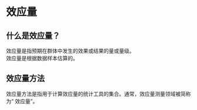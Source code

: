 # 效应量  

## 什么是效应量？

效应量是指预期在群体中发生的效果或结果的量或量级。  
效应量是根据数据样本估算的。  

## 效应量方法

效应量方法是指用于计算效应量的统计工具的集合。通常，效应量测量领域被简称为“ 效应量”。  

